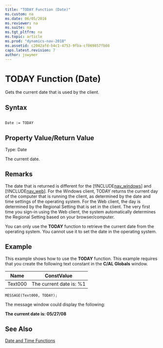 ```yaml
---
title: "TODAY Function (Date)"
ms.custom: na
ms.date: 06/05/2016
ms.reviewer: na
ms.suite: na
ms.tgt_pltfrm: na
ms.topic: article
ms.prod: "dynamics-nav-2018"
ms.assetid: c2042afd-b4c1-4753-9fba-cf069857fb08
caps.latest.revision: 7
author: jswymer
---
```

# TODAY Function (Date)

Gets the current date that is used by the client.  
  
## Syntax  
  
```  
  
Date := TODAY  
```  
  
## Property Value/Return Value
  
 Type: Date  
  
 The current date.  
  
## Remarks  

The date that is returned is different for the [!INCLUDE[nav_windows](includes/nav_windows_md.md)] and [!INCLUDE[nav_web](includes/nav_web_md.md)]. For the Windows client, TODAY returns the current day of the computer that is running the client, as determined by the date and time settings of the operating system. For the Web client, the day is determined by the Regional Setting that is set in the client. The very first time you sign-in using the Web client, the system automatically determines the Regional Setting based on your browser/computer.  

You can only use the **TODAY** function to retrieve the current date from the operating system. You cannot use it to set the date in the operating system.  
  
## Example
  
 This example shows how to use the **TODAY** function. This example requires that you create the following text constant in the **C/AL Globals** window.  
  
|Name|ConstValue|  
|----------|----------------|  
|Text000|The current date is: %1|  
  
```  
MESSAGE(Text000, TODAY);  
```  
  
 The message window could display the following:  
  
 **The current date is: 05/27/08**  
  
## See Also  
 [Date and Time Functions](Date-and-Time-Functions.md)